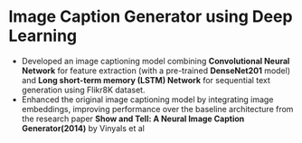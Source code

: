# Image Caption Generator using Deep Learning
-  Developed an image captioning model combining **Convolutional Neural Network** for feature extraction (with a pre-trained
**DenseNet201** model) and **Long short-term memory (LSTM) Network** for sequential text generation using Flikr8K dataset.
-  Enhanced the original image captioning model by integrating image embeddings, improving performance over the baseline
architecture from the research paper **Show and Tell: A Neural Image Caption Generator(2014)** by Vinyals et al
